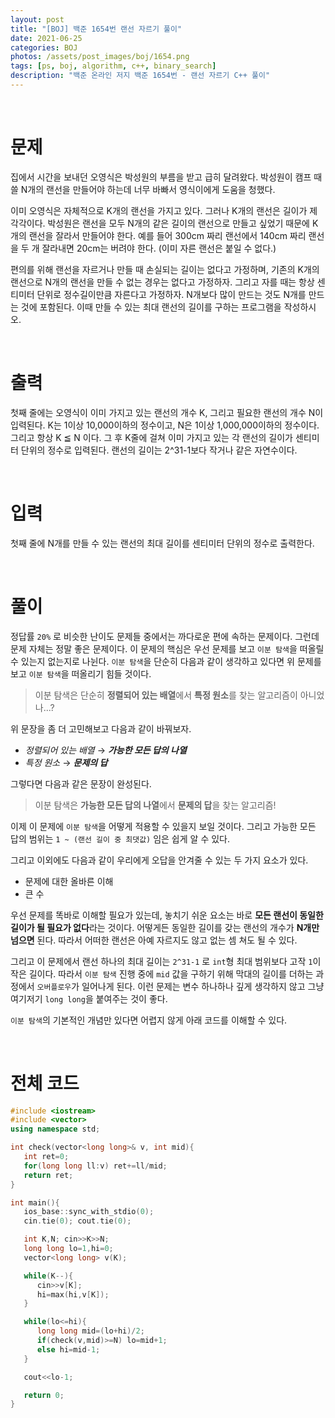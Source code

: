 ```yaml
---
layout: post
title: "[BOJ] 백준 1654번 랜선 자르기 풀이"
date: 2021-06-25
categories: BOJ
photos: /assets/post_images/boj/1654.png
tags: [ps, boj, algorithm, c++, binary_search]
description: "백준 온라인 저지 백준 1654번 - 랜선 자르기 C++ 풀이"
---
```


<br>

# 문제

집에서 시간을 보내던 오영식은 박성원의 부름을 받고 급히 달려왔다. 박성원이 캠프 때 쓸 N개의 랜선을 만들어야 하는데 너무 바빠서 영식이에게 도움을 청했다.

이미 오영식은 자체적으로 K개의 랜선을 가지고 있다. 그러나 K개의 랜선은 길이가 제각각이다. 박성원은 랜선을 모두 N개의 같은 길이의 랜선으로 만들고 싶었기 때문에 K개의 랜선을 잘라서 만들어야 한다. 예를 들어 300cm 짜리 랜선에서 140cm 짜리 랜선을 두 개 잘라내면 20cm는 버려야 한다. (이미 자른 랜선은 붙일 수 없다.)

편의를 위해 랜선을 자르거나 만들 때 손실되는 길이는 없다고 가정하며, 기존의 K개의 랜선으로 N개의 랜선을 만들 수 없는 경우는 없다고 가정하자. 그리고 자를 때는 항상 센티미터 단위로 정수길이만큼 자른다고 가정하자. N개보다 많이 만드는 것도 N개를 만드는 것에 포함된다. 이때 만들 수 있는 최대 랜선의 길이를 구하는 프로그램을 작성하시오.

<br>

# 출력

첫째 줄에는 오영식이 이미 가지고 있는 랜선의 개수 K, 그리고 필요한 랜선의 개수 N이 입력된다. K는 1이상 10,000이하의 정수이고, N은 1이상 1,000,000이하의 정수이다. 그리고 항상 K ≦ N 이다. 그 후 K줄에 걸쳐 이미 가지고 있는 각 랜선의 길이가 센티미터 단위의 정수로 입력된다. 랜선의 길이는 2^31-1보다 작거나 같은 자연수이다.

<br>

# 입력

첫째 줄에 N개를 만들 수 있는 랜선의 최대 길이를 센티미터 단위의 정수로 출력한다.

<br>

# 풀이

정답률 `20%` 로 비슷한 난이도 문제들 중에서는 까다로운 편에 속하는 문제이다. 그런데 문제 자체는 정말 좋은 문제이다. 이 문제의 핵심은 우선 문제를 보고 `이분 탐색`을 떠올릴 수 있는지 없는지로 나뉜다. `이분 탐색`을 단순히 다음과 같이 생각하고 있다면 위 문제를 보고 `이분 탐색`을 떠올리기 힘들 것이다.

> 이분 탐색은 단순히 **정렬되어 있는 배열**에서 **특정 원소**를 찾는 알고리즘이 아니었나...?

위 문장을 좀 더 고민해보고 다음과 같이 바꿔보자.

- _정렬되어 있는 배열_ → **_가능한 모든 답의 나열_**
- _특정 원소_ → **_문제의 답_**

그렇다면 다음과 같은 문장이 완성된다.

> 이분 탐색은 **가능한 모든 답의 나열**에서 **문제의 답**을 찾는 알고리즘!

이제 이 문제에 `이분 탐색`을 어떻게 적용할 수 있을지 보일 것이다. 그리고 가능한 모든 답의 범위는 `1 ~ (랜선 길이 중 최댓값)` 임은 쉽게 알 수 있다.

그리고 이외에도 다음과 같이 우리에게 오답을 안겨줄 수 있는 두 가지 요소가 있다.

- 문제에 대한 올바른 이해
- 큰 수

우선 문제를 똑바로 이해할 필요가 있는데, 놓치기 쉬운 요소는 바로 **모든 랜선이 동일한 길이가 될 필요가 없다**라는 것이다. 어떻게든 동일한 길이를 갖는 랜선의 개수가 **N개만 넘으면** 된다. 따라서 어떠한 랜선은 아예 자르지도 않고 없는 셈 쳐도 될 수 있다.

그리고 이 문제에서 랜선 하나의 최대 길이는 `2^31-1` 로 `int`형 최대 범위보다 고작 `1`이 작은 길이다. 따라서 `이분 탐색` 진행 중에 `mid` 값을 구하기 위해 막대의 길이를 더하는 과정에서 `오버플로우`가 일어나게 된다. 이런 문제는 변수 하나하나 깊게 생각하지 않고 그냥 여기저기 `long long`을 붙여주는 것이 좋다.

`이분 탐색`의 기본적인 개념만 있다면 어렵지 않게 아래 코드를 이해할 수 있다.

<br>

# 전체 코드

```c++
#include <iostream>
#include <vector>
using namespace std;

int check(vector<long long>& v, int mid){
   int ret=0;
   for(long long ll:v) ret+=ll/mid;
   return ret;
}

int main(){
   ios_base::sync_with_stdio(0);
   cin.tie(0); cout.tie(0);

   int K,N; cin>>K>>N;
   long long lo=1,hi=0;
   vector<long long> v(K);

   while(K--){
      cin>>v[K];
      hi=max(hi,v[K]);
   }

   while(lo<=hi){
      long long mid=(lo+hi)/2;
      if(check(v,mid)>=N) lo=mid+1;
      else hi=mid-1;
   }

   cout<<lo-1;

   return 0;
}
```
